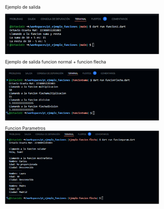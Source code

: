 Ejemplo de salida

![alt text](image.png)

Ejemplo de salida funcion normal + funcion flecha

![alt text](image-1.png)

Funcion Parametros
![alt text](image-2.png)